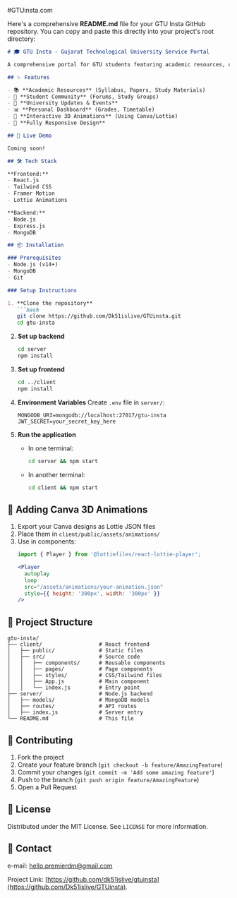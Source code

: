 #GTUinsta.com 

Here's a comprehensive **README.md** file for your GTU Insta GitHub repository. You can copy and paste this directly into your project's root directory:

```markdown
# 🎓 GTU Insta - Gujarat Technological University Service Portal

A comprehensive portal for GTU students featuring academic resources, community forums, and university updates with interactive 3D animations.

## ✨ Features

- 📚 **Academic Resources** (Syllabus, Papers, Study Materials)
- 💬 **Student Community** (Forums, Study Groups)
- 📅 **University Updates & Events**
- 📊 **Personal Dashboard** (Grades, Timetable)
- 🎨 **Interactive 3D Animations** (Using Canva/Lottie)
- 📱 **Fully Responsive Design**

## 🚀 Live Demo

Coming soon! 

## 🛠️ Tech Stack

**Frontend:**
- React.js
- Tailwind CSS
- Framer Motion
- Lottie Animations

**Backend:**
- Node.js
- Express.js
- MongoDB

## 📦 Installation

### Prerequisites
- Node.js (v14+)
- MongoDB
- Git

### Setup Instructions

1. **Clone the repository**
   ```bash
   git clone https://github.com/Dk51islive/GTUinsta.git
   cd gtu-insta
   ```

2. **Set up backend**
   ```bash
   cd server
   npm install
   ```

3. **Set up frontend**
   ```bash
   cd ../client
   npm install
   ```

4. **Environment Variables**
   Create `.env` file in `server/`:
   ```
   MONGODB_URI=mongodb://localhost:27017/gtu-insta
   JWT_SECRET=your_secret_key_here
   ```

5. **Run the application**
   - In one terminal:
     ```bash
     cd server && npm start
     ```
   - In another terminal:
     ```bash
     cd client && npm start
     ```

## 🎨 Adding Canva 3D Animations

1. Export your Canva designs as Lottie JSON files
2. Place them in `client/public/assets/animations/`
3. Use in components:
   ```jsx
   import { Player } from '@lottiefiles/react-lottie-player';
   
   <Player
     autoplay
     loop
     src="/assets/animations/your-animation.json"
     style={{ height: '300px', width: '300px' }}
   />
   ```

## 📂 Project Structure

```
gtu-insta/
├── client/                  # React frontend
│   ├── public/              # Static files
│   ├── src/                 # Source code
│   │   ├── components/      # Reusable components
│   │   ├── pages/           # Page components
│   │   ├── styles/          # CSS/Tailwind files
│   │   ├── App.js           # Main component
│   │   └── index.js         # Entry point
├── server/                  # Node.js backend
│   ├── models/              # MongoDB models
│   ├── routes/              # API routes
│   ├── index.js             # Server entry
└── README.md                # This file
```

## 🤝 Contributing

1. Fork the project
2. Create your feature branch (`git checkout -b feature/AmazingFeature`)
3. Commit your changes (`git commit -m 'Add some amazing feature'`)
4. Push to the branch (`git push origin feature/AmazingFeature`)
5. Open a Pull Request

## 📄 License

Distributed under the MIT License. See `LICENSE` for more information.

## 📧 Contact

e-mail: hello.premierdm@gmail.com

Project Link: [https://github.com/dk51islive/gtuinsta](https://github.com/Dk51islive/GTUinsta). 
